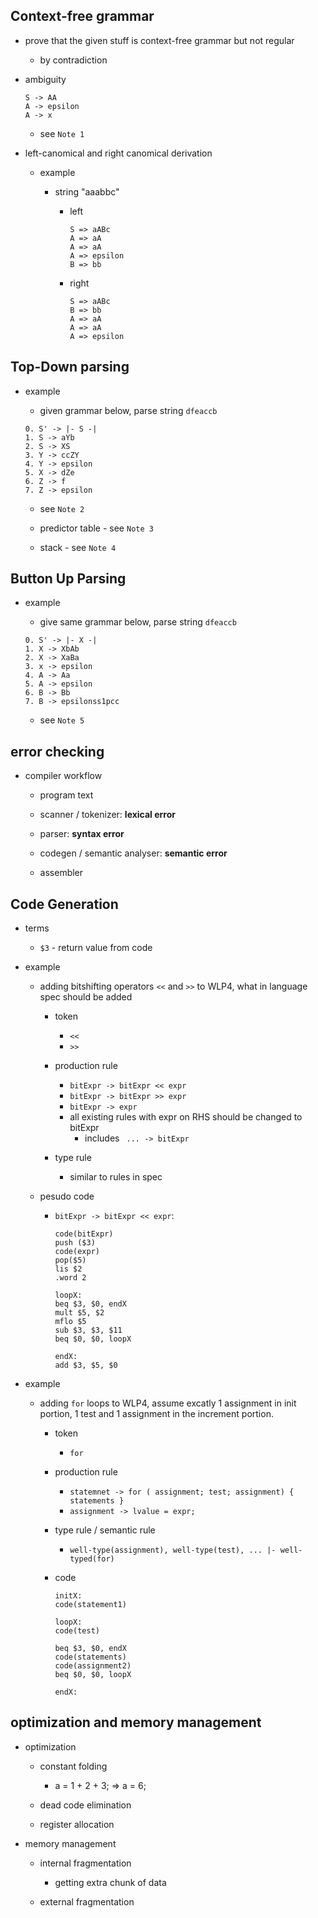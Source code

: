 ## Context-free grammar

* prove that the given stuff is context-free grammar but not regular

	* by contradiction

* ambiguity

	```
	S -> AA
	A -> epsilon
	A -> x
	```
	
	* see `Note 1`

* left-canomical and right canomical derivation

	* example

		* string "aaabbc"

			* left

				```
				S => aABc
				A => aA
				A => aA
				A => epsilon
				B => bb
				```
				
			* right
			
				```
				S => aABc
				B => bb
				A => aA
				A => aA
				A => epsilon
				```
				
## Top-Down parsing

* example

	* given grammar below, parse string `dfeaccb`

	```
	0. S' -> |- S -|
	1. S -> aYb
	2. S -> XS
	3. Y -> ccZY
	4. Y -> epsilon
	5. X -> dZe
	6. Z -> f
	7. Z -> epsilon
	```

	* see `Note 2`

	* predictor table - see `Note 3`

	* stack - see `Note 4`

## Button Up Parsing

* example

	* give same grammar below, parse string `dfeaccb`

	```
	0. S' -> |- X -|
	1. X -> XbAb
	2. X -> XaBa
	3. x -> epsilon
	4. A -> Aa
	5. A -> epsilon
	6. B -> Bb
	7. B -> epsilonss1pcc
	```

	* see `Note 5`

## error checking

* compiler workflow

	* program text

	* scanner / tokenizer: **lexical error**

	* parser: **syntax error**

	* codegen / semantic analyser: **semantic error**

	* assembler

## Code Generation

* terms

	* `$3` - return value from code

* example

	* adding bitshifting operators `<<` and `>>` to WLP4, what in language spec should be added

		* token
		
			* `<<`
			* `>>`

		* production rule

			* `bitExpr -> bitExpr << expr`
			* `bitExpr -> bitExpr >> expr`
			* `bitExpr -> expr`
			* all existing rules with expr on RHS should be changed to bitExpr
				* includes ` ... -> bitExpr`

		* type rule

			 * similar to rules in spec

	* pesudo code

		
		* `bitExpr -> bitExpr << expr`:
		
			```
			code(bitExpr)
			push ($3)
			code(expr)
			pop($5)
			lis $2
			.word 2
			
			loopX:
			beq $3, $0, endX
			mult $5, $2
			mflo $5
			sub $3, $3, $11
			beq $0, $0, loopX
			
			endX:
			add $3, $5, $0
			```
			
* example

	* adding `for` loops to WLP4, assume excatly 1 assignment in init portion, 1 test and 1 assignment in the increment portion.

		* token

			* `for`

		* production rule

			* `statemnet -> for ( assignment; test; assignment) { statements }`
			* `assignment -> lvalue = expr;`

		* type rule / semantic rule

			* `well-type(assignment), well-type(test), ... |- well-typed(for)`

		* code
		
			```
			initX:
			code(statement1)
			
			loopX:
			code(test)

			beq $3, $0, endX
			code(statements)
			code(assignment2)
			beq $0, $0, loopX
			
			endX:
			
			```

## optimization and memory management

* optimization

	* constant folding

		* a = 1 + 2 + 3; => a = 6;

	* dead code elimination

	* register allocation

* memory management

	* internal fragmentation
	
		* getting extra chunk of data

	* external fragmentation